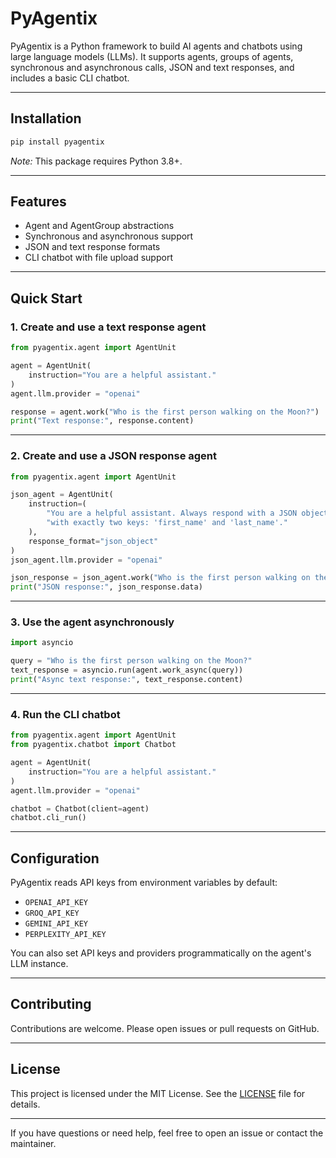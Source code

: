 # PyAgentix

PyAgentix is a Python framework to build AI agents and chatbots using large language models (LLMs). It supports agents, groups of agents, synchronous and asynchronous calls, JSON and text responses, and includes a basic CLI chatbot.

---

## Installation

```bash
pip install pyagentix
```

*Note:* This package requires Python 3.8+.

---

## Features

- Agent and AgentGroup abstractions
- Synchronous and asynchronous support
- JSON and text response formats
- CLI chatbot with file upload support

---

## Quick Start

### 1. Create and use a text response agent

```python
from pyagentix.agent import AgentUnit

agent = AgentUnit(
    instruction="You are a helpful assistant."
)
agent.llm.provider = "openai"

response = agent.work("Who is the first person walking on the Moon?")
print("Text response:", response.content)
```

---

### 2. Create and use a JSON response agent

```python
from pyagentix.agent import AgentUnit

json_agent = AgentUnit(
    instruction=(
        "You are a helpful assistant. Always respond with a JSON object "
        "with exactly two keys: 'first_name' and 'last_name'."
    ),
    response_format="json_object"
)
json_agent.llm.provider = "openai"

json_response = json_agent.work("Who is the first person walking on the Moon?")
print("JSON response:", json_response.data)
```

---

### 3. Use the agent asynchronously

```python
import asyncio

query = "Who is the first person walking on the Moon?"
text_response = asyncio.run(agent.work_async(query))
print("Async text response:", text_response.content)
```

---

### 4. Run the CLI chatbot

```python
from pyagentix.agent import AgentUnit
from pyagentix.chatbot import Chatbot

agent = AgentUnit(
    instruction="You are a helpful assistant."
)
agent.llm.provider = "openai"

chatbot = Chatbot(client=agent)
chatbot.cli_run()
```

---

## Configuration

PyAgentix reads API keys from environment variables by default:

- `OPENAI_API_KEY`
- `GROQ_API_KEY`
- `GEMINI_API_KEY`
- `PERPLEXITY_API_KEY`

You can also set API keys and providers programmatically on the agent's LLM instance.

---

## Contributing

Contributions are welcome. Please open issues or pull requests on GitHub.

---

## License

This project is licensed under the MIT License. See the [LICENSE](LICENSE) file for details.

---

If you have questions or need help, feel free to open an issue or contact the maintainer.